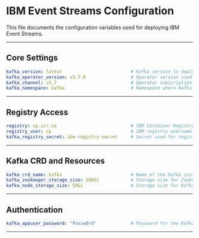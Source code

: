 # IBM Event Streams Configuration

This file documents the configuration variables used for deploying IBM Event Streams.

---

##    Core Settings 

```yaml
kafka_version: latest                          # Kafka version to deploy
kafka_operator_version: v3.7.0                 # Operator version used to manage Kafka
kafka_channel: v3.7                            # Operator subscription channel
kafka_namespace: kafka                         # Namespace where Kafka will be deployed
```
---

##    Registry Access 

```yaml
registry: cp.icr.io                            # IBM Container Registry
registry_user: cp                              # IBM registry username
kafka_registry_secret: ibm-registry-secret     # Secret used for registry access
```
---

##    Kafka CRD and Resources 

```yaml
kafka_crd_name: kafka                          # Name of the Kafka custom resource
kafka_zookeeper_storage_size: 100Gi            # Storage size for Zookeeper
kafka_node_storage_size: 50Gi                  # Storage size for Kafka nodes
```
---

##    Authentication 

```yaml
kafka_appuser_password: "Passw0rd"             # Password for the Kafka application user
```
---